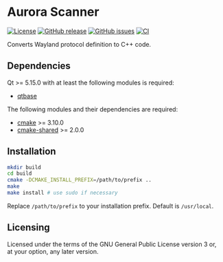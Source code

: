 Aurora Scanner
==============

[![License](https://img.shields.io/badge/license-GPLv3.0-blue.svg)](http://www.gnu.org/licenses/gpl.txt)
[![GitHub release](https://img.shields.io/github/release/lirios/aurora-scanner.svg)](https://github.com/lirios/aurora-scanner)
[![GitHub issues](https://img.shields.io/github/issues/lirios/aurora-scanner.svg)](https://github.com/lirios/aurora-scanner/issues)
[![CI](https://github.com/lirios/aurora-scanner/workflows/CI/badge.svg?branch=develop)](https://github.com/lirios/aurora-scanner/actions?query=workflow%3ACI)

Converts Wayland protocol definition to C++ code.

## Dependencies

Qt >= 5.15.0 with at least the following modules is required:

 * [qtbase](http://code.qt.io/cgit/qt/qtbase.git)

The following modules and their dependencies are required:

 * [cmake](https://gitlab.kitware.com/cmake/cmake) >= 3.10.0
 * [cmake-shared](https://github.com/lirios/cmake-shared.git) >= 2.0.0

## Installation

```sh
mkdir build
cd build
cmake -DCMAKE_INSTALL_PREFIX=/path/to/prefix ..
make
make install # use sudo if necessary
```

Replace `/path/to/prefix` to your installation prefix.
Default is `/usr/local`.

## Licensing

Licensed under the terms of the GNU General Public License version 3 or,
at your option, any later version.
